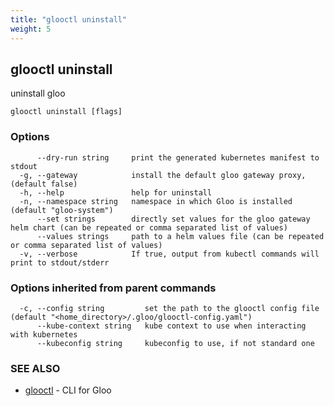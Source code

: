 ```yaml
---
title: "glooctl uninstall"
weight: 5
---
```

## glooctl uninstall

uninstall gloo

```
glooctl uninstall [flags]
```

### Options

```
      --dry-run string     print the generated kubernetes manifest to stdout
  -g, --gateway            install the default gloo gateway proxy, (default false)
  -h, --help               help for uninstall
  -n, --namespace string   namespace in which Gloo is installed (default "gloo-system")
      --set strings        directly set values for the gloo gateway helm chart (can be repeated or comma separated list of values)
      --values strings     path to a helm values file (can be repeated or comma separated list of values)
  -v, --verbose            If true, output from kubectl commands will print to stdout/stderr
```

### Options inherited from parent commands

```
  -c, --config string         set the path to the glooctl config file (default "<home_directory>/.gloo/glooctl-config.yaml")
      --kube-context string   kube context to use when interacting with kubernetes
      --kubeconfig string     kubeconfig to use, if not standard one
```

### SEE ALSO

* [glooctl](../glooctl)	 - CLI for Gloo

